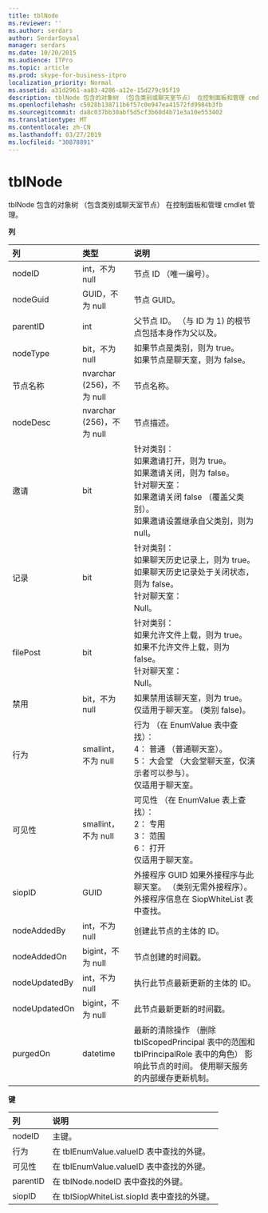 ```yaml
---
title: tblNode
ms.reviewer: ''
ms.author: serdars
author: SerdarSoysal
manager: serdars
ms.date: 10/20/2015
ms.audience: ITPro
ms.topic: article
ms.prod: skype-for-business-itpro
localization_priority: Normal
ms.assetid: a31d2961-aa83-4286-a12e-15d279c95f19
description: tblNode 包含的对象树 （包含类别或聊天室节点） 在控制面板和管理 cmdlet 管理。
ms.openlocfilehash: c5028b138711b6f57c0e947ea41572fd9984b3fb
ms.sourcegitcommit: da8c037bb30abf5d5cf3b60d4b71e3a10e553402
ms.translationtype: MT
ms.contentlocale: zh-CN
ms.lasthandoff: 03/27/2019
ms.locfileid: "30878891"
---
```

# <a name="tblnode"></a>tblNode
 
tblNode 包含的对象树 （包含类别或聊天室节点） 在控制面板和管理 cmdlet 管理。
  
**列**

|**列**|**类型**|**说明**|
|:-----|:-----|:-----|
|nodeID  <br/> |int，不为 null  <br/> |节点 ID （唯一编号）。  <br/> |
|nodeGuid  <br/> |GUID，不为 null  <br/> |节点 GUID。  <br/> |
|parentID  <br/> |int  <br/> |父节点 ID。 （与 ID 为 1) 的根节点包括本身作为父以及。  <br/> |
|nodeType  <br/> |bit，不为 null  <br/> |如果节点是类别，则为 true。  <br/> 如果节点是聊天室，则为 false。  <br/> |
|节点名称  <br/> |nvarchar (256)，不为 null  <br/> |节点名称。  <br/> |
|nodeDesc  <br/> |nvarchar (256)，不为 null  <br/> |节点描述。  <br/> |
|邀请  <br/> |bit  <br/> | 针对类别： <br/>  如果邀请打开，则为 true。 <br/>  如果邀请关闭，则为 false。 <br/>  针对聊天室： <br/>  如果邀请关闭 false （覆盖父类别）。 <br/>  如果邀请设置继承自父类别，则为 null。 <br/> |
|记录  <br/> |bit  <br/> | 针对类别： <br/>  如果聊天历史记录上，则为 true。 <br/>  如果聊天历史记录处于关闭状态，则为 false。 <br/>  针对聊天室： <br/>  Null。 <br/> |
|filePost  <br/> |bit  <br/> | 针对类别： <br/>  如果允许文件上载，则为 true。 <br/>  如果不允许文件上载，则为 false。 <br/>  针对聊天室： <br/>  Null。 <br/> |
|禁用  <br/> |bit，不为 null  <br/> |如果禁用该聊天室，则为 true。 仅适用于聊天室。 (类别 false)。  <br/> |
|行为  <br/> |smallint，不为 null  <br/> | 行为 （在 EnumValue 表中查找）： <br/>  4： 普通 （普通聊天室）。 <br/>  5： 大会堂 （大会堂聊天室，仅演示者可以参与）。 <br/>  仅适用于聊天室。 <br/> |
|可见性  <br/> |smallint，不为 null  <br/> | 可见性 （在 EnumValue 表上查找）： <br/>  2： 专用 <br/>  3： 范围 <br/>  6： 打开 <br/>  仅适用于聊天室。 <br/> |
|siopID  <br/> |GUID  <br/> |外接程序 GUID 如果外接程序与此聊天室。 （类别无需外接程序）。  <br/> 外接程序信息在 SiopWhiteList 表中查找。  <br/> |
|nodeAddedBy  <br/> |int，不为 null  <br/> |创建此节点的主体的 ID。  <br/> |
|nodeAddedOn  <br/> |bigint，不为 null  <br/> |节点创建的时间戳。  <br/> |
|nodeUpdatedBy  <br/> |int，不为 null  <br/> |执行此节点最新更新的主体的 ID。  <br/> |
|nodeUpdatedOn  <br/> |bigint，不为 null  <br/> |此节点最新更新的时间戳。  <br/> |
|purgedOn  <br/> |datetime  <br/> |最新的清除操作 （删除 tblScopedPrincipal 表中的范围和 tblPrincipalRole 表中的角色） 影响此节点的时间。 使用聊天服务的内部缓存更新机制。  <br/> |
   
**键**

|**列**|**说明**|
|:-----|:-----|
|nodeID  <br/> |主键。  <br/> |
|行为  <br/> |在 tblEnumValue.valueID 表中查找的外键。  <br/> |
|可见性  <br/> |在 tblEnumValue.valueID 表中查找的外键。  <br/> |
|parentID  <br/> |在 tblNode.nodeID 表中查找的外键。  <br/> |
|siopID  <br/> |在 tblSiopWhiteList.siopId 表中查找的外键。  <br/> |
   


